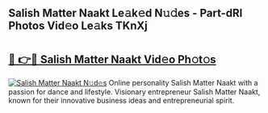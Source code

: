 ## Salish Matter Naakt Le𝚊k𝚎d N𝚞𝚍es - Part-dRI Photos Vid𝚎o Le𝚊ks TKnXj

# <h2><a href="http://fb2d96.evod.top/?m=Salish+Matter+Naakt">🔗 👉🔴 Salish Matter Naakt Vid𝚎o Ph𝚘t𝚘s</a></h2>

[![Salish Matter Naakt N𝚞d𝚎s](https://i.imgur.com/8V9OHl7.gif)](http://fb2d96.evod.top/?m=Salish+Matter+Naakt)
Online personality Salish Matter Naakt with a passion for dance and lifestyle. Visionary entrepreneur Salish Matter Naakt, known for their innovative business ideas and entrepreneurial spirit. 
